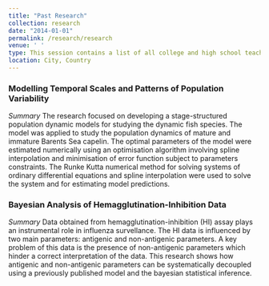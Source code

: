 ```yaml
---
title: "Past Research"
collection: research
date: "2014-01-01"
permalink: /research/research
venue: ' '
type: This session contains a list of all college and high school teaching experiences
location: City, Country
---
```


### Modelling Temporal Scales and Patterns of Population Variability
*Summary* 
The research focused on developing a stage-structured population dynamic models for studying the dynamic fish species. The model was applied to study the population dynamics of mature and immature Barents Sea capelin. The optimal parameters of the model were estimated numerically using an optimisation algorithm involving spline interpolation and minimisation of error function subject to parameters constraints. The Runke Kutta numerical method for solving systems of ordinary differential equations and spline interpolation were used to solve the system and for estimating
model predictions.

### Bayesian Analysis of Hemagglutination-Inhibition Data
*Summary*
Data obtained from hemagglutination-inhibition (HI) assay plays an instrumental role in influenza survellance. The HI data is influenced by two main parameters: antigenic and non-antigenic parameters. A key problem of this data is the presence of non-antigenic parameters which hinder a correct
interpretation of the data. This research shows how antigenic and non-antigenic parameters can be systematically decoupled using a previously published model and the bayesian statistical inference.

